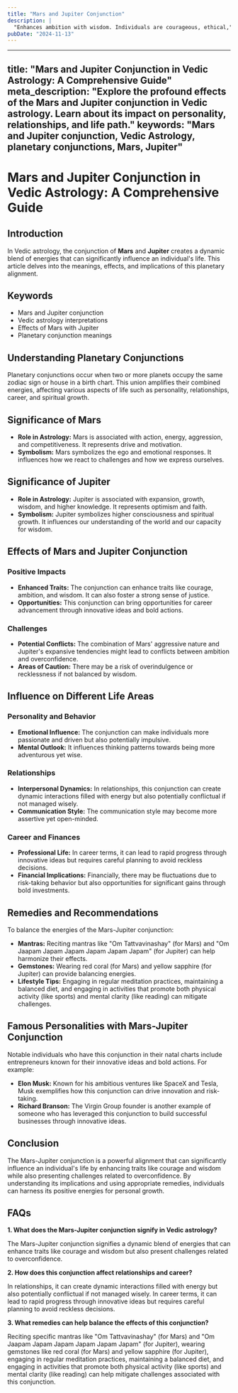 ```yaml
---
title: "Mars and Jupiter Conjunction"
description: |
  "Enhances ambition with wisdom. Individuals are courageous, ethical,"
pubDate: "2024-11-13"
---
```


--- 
title: "Mars and Jupiter Conjunction in Vedic Astrology: A Comprehensive Guide"
meta_description: "Explore the profound effects of the Mars and Jupiter conjunction in Vedic astrology. Learn about its impact on personality, relationships, and life path."
keywords: "Mars and Jupiter conjunction, Vedic Astrology, planetary conjunctions, Mars, Jupiter"
---

# Mars and Jupiter Conjunction in Vedic Astrology: A Comprehensive Guide

## Introduction

In Vedic astrology, the conjunction of **Mars** and **Jupiter** creates a dynamic blend of energies that can significantly influence an individual's life. This article delves into the meanings, effects, and implications of this planetary alignment.

## Keywords

- Mars and Jupiter conjunction
- Vedic astrology interpretations
- Effects of Mars with Jupiter
- Planetary conjunction meanings

## Understanding Planetary Conjunctions

Planetary conjunctions occur when two or more planets occupy the same zodiac sign or house in a birth chart. This union amplifies their combined energies, affecting various aspects of life such as personality, relationships, career, and spiritual growth.

## Significance of Mars

- **Role in Astrology:** Mars is associated with action, energy, aggression, and competitiveness. It represents drive and motivation.
- **Symbolism:** Mars symbolizes the ego and emotional responses. It influences how we react to challenges and how we express ourselves.

## Significance of Jupiter

- **Role in Astrology:** Jupiter is associated with expansion, growth, wisdom, and higher knowledge. It represents optimism and faith.
- **Symbolism:** Jupiter symbolizes higher consciousness and spiritual growth. It influences our understanding of the world and our capacity for wisdom.

## Effects of Mars and Jupiter Conjunction

### Positive Impacts

- **Enhanced Traits:** The conjunction can enhance traits like courage, ambition, and wisdom. It can also foster a strong sense of justice.
- **Opportunities:** This conjunction can bring opportunities for career advancement through innovative ideas and bold actions.

### Challenges

- **Potential Conflicts:** The combination of Mars' aggressive nature and Jupiter's expansive tendencies might lead to conflicts between ambition and overconfidence.
- **Areas of Caution:** There may be a risk of overindulgence or recklessness if not balanced by wisdom.

## Influence on Different Life Areas

### Personality and Behavior

- **Emotional Influence:** The conjunction can make individuals more passionate and driven but also potentially impulsive.
- **Mental Outlook:** It influences thinking patterns towards being more adventurous yet wise.

### Relationships

- **Interpersonal Dynamics:** In relationships, this conjunction can create dynamic interactions filled with energy but also potentially conflictual if not managed wisely.
- **Communication Style:** The communication style may become more assertive yet open-minded.

### Career and Finances

- **Professional Life:** In career terms, it can lead to rapid progress through innovative ideas but requires careful planning to avoid reckless decisions.
- **Financial Implications:** Financially, there may be fluctuations due to risk-taking behavior but also opportunities for significant gains through bold investments.

## Remedies and Recommendations

To balance the energies of the Mars-Jupiter conjunction:

- **Mantras:** Reciting mantras like "Om Tattvavinashay" (for Mars) and "Om Jaapam Japam Japam Japam Japam Japam" (for Jupiter) can help harmonize their effects.
- **Gemstones:** Wearing red coral (for Mars) and yellow sapphire (for Jupiter) can provide balancing energies.
- **Lifestyle Tips:** Engaging in regular meditation practices, maintaining a balanced diet, and engaging in activities that promote both physical activity (like sports) and mental clarity (like reading) can mitigate challenges.

## Famous Personalities with Mars-Jupiter Conjunction

Notable individuals who have this conjunction in their natal charts include entrepreneurs known for their innovative ideas and bold actions. For example:

- **Elon Musk:** Known for his ambitious ventures like SpaceX and Tesla, Musk exemplifies how this conjunction can drive innovation and risk-taking.
- **Richard Branson:** The Virgin Group founder is another example of someone who has leveraged this conjunction to build successful businesses through innovative ideas.

## Conclusion

The Mars-Jupiter conjunction is a powerful alignment that can significantly influence an individual's life by enhancing traits like courage and wisdom while also presenting challenges related to overconfidence. By understanding its implications and using appropriate remedies, individuals can harness its positive energies for personal growth.

## FAQs

**1. What does the Mars-Jupiter conjunction signify in Vedic astrology?**

The Mars-Jupiter conjunction signifies a dynamic blend of energies that can enhance traits like courage and wisdom but also present challenges related to overconfidence.

**2. How does this conjunction affect relationships and career?**

In relationships, it can create dynamic interactions filled with energy but also potentially conflictual if not managed wisely. In career terms, it can lead to rapid progress through innovative ideas but requires careful planning to avoid reckless decisions.

**3. What remedies can help balance the effects of this conjunction?**

Reciting specific mantras like "Om Tattvavinashay" (for Mars) and "Om Jaapam Japam Japam Japam Japam Japam" (for Jupiter), wearing gemstones like red coral (for Mars) and yellow sapphire (for Jupiter), engaging in regular meditation practices, maintaining a balanced diet, and engaging in activities that promote both physical activity (like sports) and mental clarity (like reading) can help mitigate challenges associated with this conjunction.
